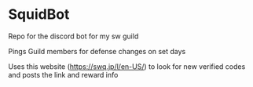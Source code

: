 # SquidBot
Repo for the discord bot for my sw guild

Pings Guild members for defense changes on set days

Uses this website (https://swq.jp/l/en-US/) to look for new verified codes and posts the link and reward info
